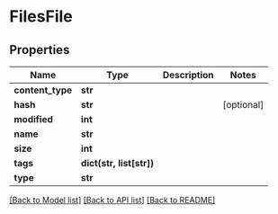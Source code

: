 # FilesFile

## Properties
Name | Type | Description | Notes
------------ | ------------- | ------------- | -------------
**content_type** | **str** |  | 
**hash** | **str** |  | [optional] 
**modified** | **int** |  | 
**name** | **str** |  | 
**size** | **int** |  | 
**tags** | **dict(str, list[str])** |  | 
**type** | **str** |  | 

[[Back to Model list]](../README.md#documentation-for-models) [[Back to API list]](../README.md#documentation-for-api-endpoints) [[Back to README]](../README.md)

